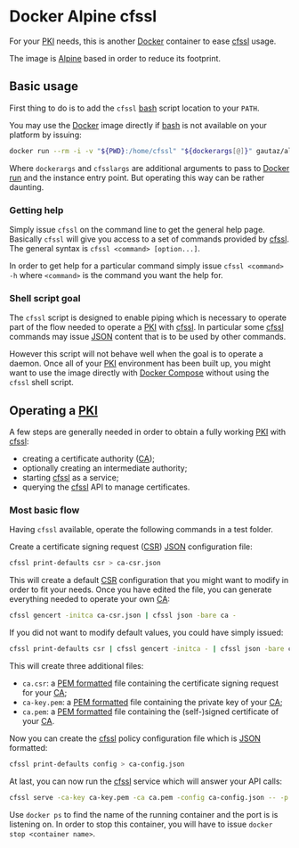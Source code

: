 # Docker Alpine cfssl

For your [PKI] needs, this is another [Docker] container to ease [cfssl] usage.

The image is [Alpine](https://alpinelinux.org/) based in order to reduce its footprint.


## Basic usage

First thing to do is to add the `cfssl` [bash] script location to your `PATH`.

You may use the [Docker] image directly if [bash] is not available on your platform by issuing:

```sh
docker run --rm -i -v "${PWD}:/home/cfssl" "${dockerargs[@]}" gautaz/alpine-cfssl "${cfsslargs[@]}"
```

Where `dockerargs` and `cfsslargs` are additional arguments to pass to [Docker run](https://docs.docker.com/engine/reference/run/) and the instance entry point.
But operating this way can be rather daunting.

### Getting help

Simply issue `cfssl` on the command line to get the general help page.
Basically `cfssl` will give you access to a set of commands provided by [cfssl].
The general syntax is `cfssl <command> [option...]`.

In order to get help for a particular command simply issue `cfssl <command> -h` where `<command>` is the command you want the help for.

### Shell script goal

The `cfssl` script is designed to enable piping which is necessary to operate part of the flow needed to operate a [PKI] with [cfssl].
In particular some [cfssl] commands may issue [JSON] content that is to be used by other commands.

However this script will not behave well when the goal is to operate a daemon.
Once all of your [PKI] environment has been built up, you might want to use the image directly with [Docker Compose] without using the `cfssl` shell script.


## Operating a [PKI]

 A few steps are generally needed in order to obtain a fully working [PKI] with [cfssl]:

- creating a certificate authority ([CA]);
- optionally creating an intermediate authority;
- starting [cfssl] as a service;
- querying the [cfssl] API to manage certificates.

### Most basic flow

Having `cfssl` available, operate the following commands in a test folder.

Create a certificate signing request ([CSR]) [JSON] configuration file:

```sh
cfssl print-defaults csr > ca-csr.json
```

This will create a default [CSR] configuration that you might want to modify in order to fit your needs.
Once you have edited the file, you can generate everything needed to operate your own [CA]:

```sh
cfssl gencert -initca ca-csr.json | cfssl json -bare ca -
```

If you did not want to modify default values, you could have simply issued:

```sh
cfssl print-defaults csr | cfssl gencert -initca - | cfssl json -bare ca -
```

This will create three additional files:

- `ca.csr`: a [PEM formatted] file containing the certificate signing request for your [CA];
- `ca-key.pem`: a [PEM formatted] file containing the private key of your [CA];
- `ca.pem`: a [PEM formatted] file containing the (self-)signed certificate of your [CA].

Now you can create the [cfssl] policy configuration file which is [JSON] formatted:

```sh
cfssl print-defaults config > ca-config.json
```

At last, you can now run the [cfssl] service which will answer your API calls:

```sh
cfssl serve -ca-key ca-key.pem -ca ca.pem -config ca-config.json -- -p 8888
```

Use `docker ps` to find the name of the running container and the port is is listening on.
In order to stop this container, you will have to issue `docker stop <container name>`.


[bash]: https://www.docker.com/
[CA]: https://en.wikipedia.org/wiki/Certificate_authority
[cfssl]: https://cfssl.org/
[CSR]: https://en.wikipedia.org/wiki/Certificate_signing_request
[Docker]: https://www.docker.com/
[Docker Compose]: https://docs.docker.com/compose/
[JSON]: http://json.org/
[PEM formatted]: https://en.wikipedia.org/wiki/X.509#Certificate_filename_extensions
[PKI]: https://en.wikipedia.org/wiki/Public_key_infrastructure

